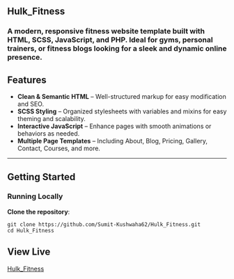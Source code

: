 ## Hulk_Fitness

### A modern, responsive fitness website template built with HTML, SCSS, JavaScript, and PHP. Ideal for gyms, personal trainers, or fitness blogs looking for a sleek and dynamic online presence.

##  Features

- **Clean & Semantic HTML** – Well-structured markup for easy modification and SEO.
- **SCSS Styling** – Organized stylesheets with variables and mixins for easy theming and scalability.
- **Interactive JavaScript** – Enhance pages with smooth animations or behaviors as needed.
- **Multiple Page Templates** – Including About, Blog, Pricing, Gallery, Contact, Courses, and more.

---

##  Getting Started



### Running Locally

 **Clone the repository**:
   ```
   git clone https://github.com/Sumit-Kushwaha62/Hulk_Fitness.git
   cd Hulk_Fitness
   ```

  ## View Live
  [Hulk_Fitness](https://hulkfitness01.netlify.app/)
